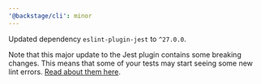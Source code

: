 ```yaml
---
'@backstage/cli': minor
---
```


Updated dependency `eslint-plugin-jest` to `^27.0.0`.

Note that this major update to the Jest plugin contains some breaking changes.
This means that some of your tests may start seeing some new lint errors. [Read
about them
here](https://github.com/jest-community/eslint-plugin-jest/blob/main/CHANGELOG.md#2700-2022-08-28).
